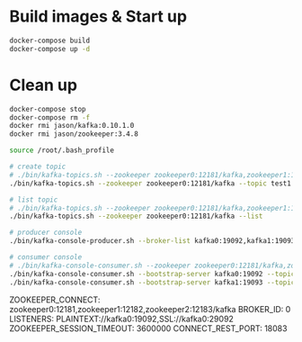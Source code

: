 

# Build images & Start up
```bash
docker-compose build
docker-compose up -d
```

# Clean up
```bash
docker-compose stop
docker-compose rm -f
docker rmi jason/kafka:0.10.1.0
docker rmi jason/zookeeper:3.4.8
```


```bash
source /root/.bash_profile

# create topic
# ./bin/kafka-topics.sh --zookeeper zookeeper0:12181/kafka,zookeeper1:12182/kafka,zookeeper2:12183/kafka --topic test1 --replication-factor 2 --partitions 3 --create
./bin/kafka-topics.sh --zookeeper zookeeper0:12181/kafka --topic test1 --replication-factor 2 --partitions 3 --create

# list topic
# ./bin/kafka-topics.sh --zookeeper zookeeper0:12181/kafka,zookeeper1:12182/kafka,zookeeper2:12183/kafka --list
./bin/kafka-topics.sh --zookeeper zookeeper0:12181/kafka --list

# producer console
./bin/kafka-console-producer.sh --broker-list kafka0:19092,kafka1:19093,kafka2:19094 --topic test1

# consumer console
# ./bin/kafka-console-consumer.sh --zookeeper zookeeper0:12181/kafka,zookeeper1:12182/kafka,zookeeper2:12183/kafka --topic test1 --from-beginning
./bin/kafka-console-consumer.sh --bootstrap-server kafka0:19092 --topic test1 --new-consumer
./bin/kafka-console-consumer.sh --bootstrap-server kafka1:19093 --topic test1 --new-consumer
```

ZOOKEEPER_CONNECT: zookeeper0:12181,zookeeper1:12182,zookeeper2:12183/kafka
BROKER_ID: 0
LISTENERS: PLAINTEXT://kafka0:19092,SSL://kafka0:29092
ZOOKEEPER_SESSION_TIMEOUT: 3600000
CONNECT_REST_PORT: 18083


